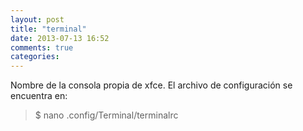 ```yaml
---
layout: post
title: "terminal"
date: 2013-07-13 16:52
comments: true
categories: 
---
```

Nombre de la consola propia de xfce. El archivo de configuración se encuentra en:

>$ nano .config/Terminal/terminalrc

